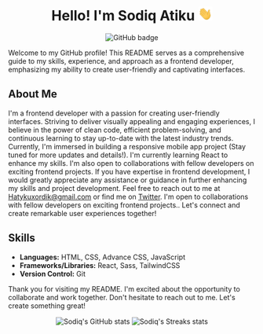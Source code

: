 <div align="center">
<h1>Hello! I'm Sodiq Atiku <img src="https://github.com/salonigupta1/salonigupta1/blob/master/Assets/Hi.gif" width="29px"></h1> 
<img src="https://img.shields.io/github/followers/Hatykuxordik?label=Followers&logo=GitHub&style=for-the-badge" alt="GitHub badge" />
</div>

<p>Welcome to my GitHub profile! This README serves as a comprehensive guide to my skills, experience, and approach as a frontend developer, emphasizing my ability to create user-friendly and captivating interfaces.</p>

<h2>About Me</h2>
<p> I'm a frontend developer with a passion for creating user-friendly interfaces. Striving to deliver visually appealing and engaging experiences, I believe in the power of clean code, efficient problem-solving, and continuous learning to stay up-to-date with the latest industry trends. Currently, I'm immersed in building a responsive mobile app project (Stay tuned for more updates and details!). I'm currently learning React to enhance my skills. I'm also open to collaborations with fellow developers on exciting frontend projects. If you have expertise in frontend development, I would greatly appreciate any assistance or guidance in further enhancing my skills and project development. Feel free to reach out to me at <a href="mailto:hatykuxordik@gmail.com" class="text">Hatykuxordik@gmail.com</a> or find me on <a href="https://twitter.com/saprime_tech" class="text" target="display">Twitter</a>. I'm open to collaborations with fellow developers on exciting frontend projects.. Let's connect and create remarkable user experiences together!</p>

<h2>Skills</h2>
<ul>
  <li><strong>Languages:</strong> HTML, CSS, Advance CSS, JavaScript</li>
  <li><strong>Frameworks/Libraries:</strong> React, Sass, TailwindCSS</li>
  <li><strong>Version Control:</strong> Git</li>
</ul>

<p>Thank you for visiting my README. I'm excited about the opportunity to collaborate and work together. Don't hesitate to reach out to me. Let's create something great!</p>

<div align="center">
  <img align="center"  src="https://github-readme-stats.vercel.app/api?username=hatykuxordik&amp;show_icons=true&theme=tokyonight"&amp;include_all_commits=true&amp;hide_border=true" style="width: 48%;" alt="Sodiq's GitHub stats"/>
<img align="center"  src="https://github-readme-streak-stats.herokuapp.com/?user=hatykuxordik&theme=tokyonight&hide_border=true" style="width: 38%; "alt="Sodiq's Streaks stats"/>  
  
</div>



<!--
**Hatykuxordik/Hatykuxordik** is a ✨ _special_ ✨ repository because its `README.md` (this file) appears on your GitHub profile.

Here are some ideas to get you started:

- 🔭 I’m currently working on ...
- 🌱 I’m currently learning ...
- 👯 I’m looking to collaborate on ...
- 🤔 I’m looking for help with ...
- 💬 Ask me about ...
- 📫 How to reach me: ...
- 😄 Pronouns: ...
- ⚡ Fun fact: ...
-->
